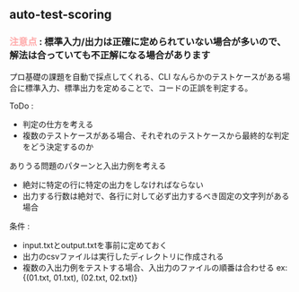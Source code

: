 ## auto-test-scoring

### <span style="color:#ffaaaa">注意点</span> : 標準入力/出力は正確に定められていない場合が多いので、解法は合っていても不正解になる場合があります

プロ基礎の課題を自動で採点してくれる、CLI
なんらかのテストケースがある場合に標準入力、標準出力を定めることで、コードの正誤を判定する。


ToDo : 
- 判定の仕方を考える
- 複数のテストケースがある場合、それぞれのテストケースから最終的な判定をどう決定するのか

ありうる問題のパターンと入出力例を考える
- 絶対に特定の行に特定の出力をしなければならない
- 出力する行数は絶対で、各行に対して必ず出力するべき固定の文字列がある場合


条件 :
- input.txtとoutput.txtを事前に定めておく
- 出力のcsvファイルは実行したディレクトリに作成される
- 複数の入出力例をテストする場合、入出力のファイルの順番は合わせる ex: {(01.txt, 01.txt), (02.txt, 02.txt)}
